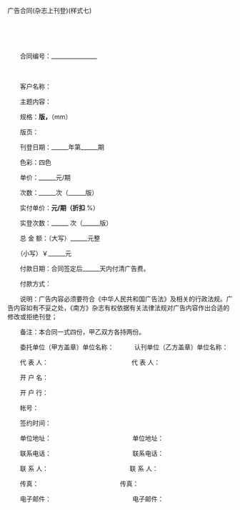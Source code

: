 



广告合同(杂志上刊登)(样式七)



 

　　

　　


 　　合同编号：________________
 
　　



　　客户名称：

　　主题内容：

　　规格：______版，______（mm）

　　版页：

　　刊登日期：______年第______期

　　色彩：四色

　　单价：______元/期

　　次数：______次（______版）

　　实付单价：______元/期（折扣______ %）

　　实登次数：______ 次（______版）

　　总 金 额：（大写）______元整

　　（小写）￥______元

　　付款日期：合同签定后______天内付清广告费。

　　付款方式：

　　说明：广告内容必须要符合《中华人民共和国广告法》及相关的行政法规。广告内容如有不妥之处，《南方》杂志有权依据有关法律法规对广告内容作出合适的修改或拒绝刊登；

　　备注：本合同一式四份，甲乙双方各持两份。　　

　　委托单位（甲方盖章）单位名称：　　　 认刊单位（乙方盖章）单位名称：

　　代 表 人：　　　　　　　　　　　　　 代 表 人：

　　开 户 名：

　　开 户 行：

　　帐号：

　　签约时间：　　

　　单位地址：　　　　　　　　　　　　　单位地址：

　　联系电话：　　　　　　　　　　　　　联系电话：

　　联 系 人：　　　　　　　　　　　　　联 系 人：

　　传真：　　　　　　　　　　　　　传真：

　　电子邮件：　　　　　　　　　　　　　电子邮件：